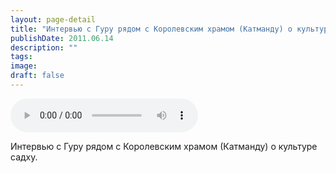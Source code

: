 ```yaml
---
layout: page-detail
title: "Интервью с Гуру рядом с Королевским храмом (Катманду) о культуре садху"
publishDate: 2011.06.14
description: ""
tags:
image:
draft: false
---
```


<audio title="2011.06.14 - Интервью с Гуру рядом с Королевским храмом (Катманду) о культуре садху.mp3" src="https://filer-api.advayta.org/v1.0/public/files/75629" controls=""></audio>

 Интервью с Гуру рядом с Королевским храмом (Катманду) о культуре садху. 

  
